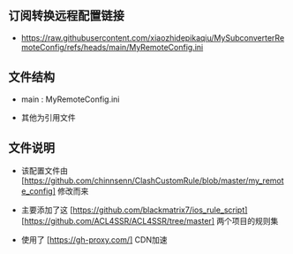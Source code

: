 ## 订阅转换远程配置链接
- https://raw.githubusercontent.com/xiaozhidepikaqiu/MySubconverterRemoteConfig/refs/heads/main/MyRemoteConfig.ini
  
## 文件结构
- main : MyRemoteConfig.ini

- 其他为引用文件

## 文件说明
- 该配置文件由 [https://github.com/chinnsenn/ClashCustomRule/blob/master/my_remote_config] 修改而来

- 主要添加了这 [https://github.com/blackmatrix7/ios_rule_script] [https://github.com/ACL4SSR/ACL4SSR/tree/master] 两个项目的规则集

- 使用了 [https://gh-proxy.com/] CDN加速
